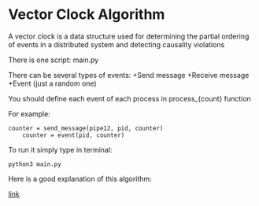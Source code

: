 # Vector Clock Algorithm

A vector clock is a data structure used for determining the partial ordering of events in a distributed system and detecting causality violations

There is one script: main.py

There can be several types of events:
+Send message
+Receive message
+Event (just a random one)

You should define each event of each process in process_{count} function

For example:

```
counter = send_message(pipe12, pid, counter)
    counter = event(pid, counter)
```

To run it simply type in terminal:

```
python3 main.py
```


Here is a good explanation of this algorithm:

[link](https://towardsdatascience.com/understanding-lamport-timestamps-with-pythons-multiprocessing-library-12a6427881c6)
